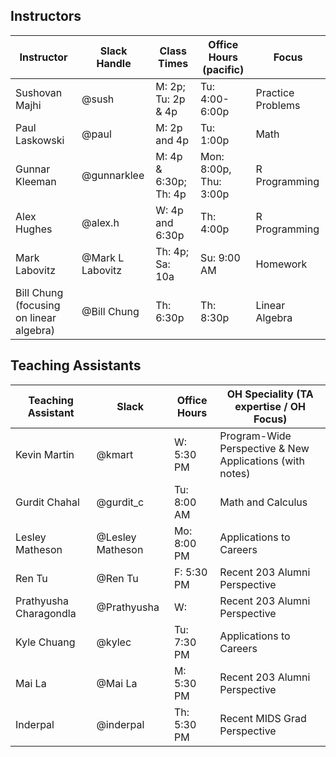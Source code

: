## Instructors 

| Instructor                              | Slack Handle     | Class Times           | Office Hours (pacific) | Focus             |
|-----------------------------------------|------------------|-----------------------|------------------------|-------------------|
| Sushovan Majhi                          | @sush            | M: 2p; Tu: 2p & 4p    | Tu: 4:00-6:00p         | Practice Problems |
| Paul Laskowski                          | @paul            | M: 2p and 4p          | Tu: 1:00p              | Math              |
| Gunnar Kleeman                          | @gunnarklee      | M: 4p & 6:30p; Th: 4p | Mon: 8:00p, Thu: 3:00p | R Programming     |
| Alex Hughes                             | @alex.h          | W: 4p and 6:30p       | Th: 4:00p              | R Programming     |
| Mark Labovitz                           | @Mark L Labovitz | Th: 4p; Sa: 10a       | Su: 9:00 AM            | Homework          |
| Bill Chung (focusing on linear algebra) | @Bill Chung      | Th: 6:30p             | Th: 8:30p              | Linear Algebra    |

## Teaching Assistants

| Teaching Assistant     | Slack            | Office Hours | OH Speciality (TA expertise / OH Focus)                  |
|------------------------|------------------|--------------|----------------------------------------------------------|
| Kevin Martin           | @kmart           | W: 5:30 PM   | Program-Wide Perspective & New Applications (with notes) |
| Gurdit Chahal          | @gurdit_c        | Tu: 8:00 AM  | Math and Calculus                                        |
| Lesley Matheson        | @Lesley Matheson | Mo: 8:00 PM  | Applications to Careers                                  |
| Ren Tu                 | @Ren Tu          | F: 5:30 PM   | Recent 203 Alumni Perspective                            |
| Prathyusha Charagondla | @Prathyusha      | W:           | Recent 203 Alumni Perspective                            |
| Kyle Chuang            | @kylec           | Tu: 7:30 PM  | Applications to Careers                                  |
| Mai La                 | @Mai La          | M: 5:30 PM   | Recent 203 Alumni Perspective                            |
| Inderpal               | @inderpal        | Th: 5:30 PM  | Recent MIDS Grad Perspective                             |
